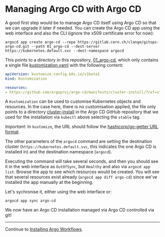 # Managing Argo CD with Argo CD

A good first step would be to manage Argo CD itself using Argo CD so that we can upgrade it later if needed. You can create the Argo CD app using the web interface and also the CLI (ignore the x509 certificate error for now):

```shell
argocd app create argo-cd --repo https://gitlab.cern.ch/clange/gitops-argo-cd.git --path 01_argo-cd --dest-server https://kubernetes.default.svc --dest-namespace argocd
```

This points to a directory in this repository, [01_argo-cd](01_argo-cd), which only contains a single file [kustomization.yaml](01_argo-cd/kustomization.yaml) with the following content:

```yaml
apiVersion: kustomize.config.k8s.io/v1beta1
kind: Kustomization

resources:
- https://github.com/argoproj/argo-cd/manifests/cluster-install/?ref=stable
```

A `Kustomization` can be used to customise Kubernetes objects and resources. In the case here, there is no customisation applied, the file only points to a directory [cluster-install](https://github.com/argoproj/argo-cd/blob/stable/manifests/cluster-install/) in the Argo CD GitHub repository that we used for the installation via `kubectl` above selecting the `stable` tag.

_Important_: In `kustomize`, the URL should follow the [hashicorp/go-getter URL format](https://github.com/hashicorp/go-getter#url-format).

The other parameters of the `argocd` command are setting the destination cluster (`https://kubernetes.default.svc`, this indicates the one Argo CD is installed in) and the destination namespace (`argocd`).

Executing the command will take several seconds, and then you should see it in the web interface as `OutOfSync`, but `Healthy` and also via `argocd app list`. Browse the app to see which resources would be created. You will see that several resources exist already (`argocd app diff argo-cd`) since we've installed the app manually at the beginning.

Let's sychronise it, either using the web interface or:

```shell
argocd app sync argo-cd
```

We now have an Argo CD installation managed via Argo CD controlled via git!

---

Continue to [Installing Argo Workflows](02_argo-workflows.md).
